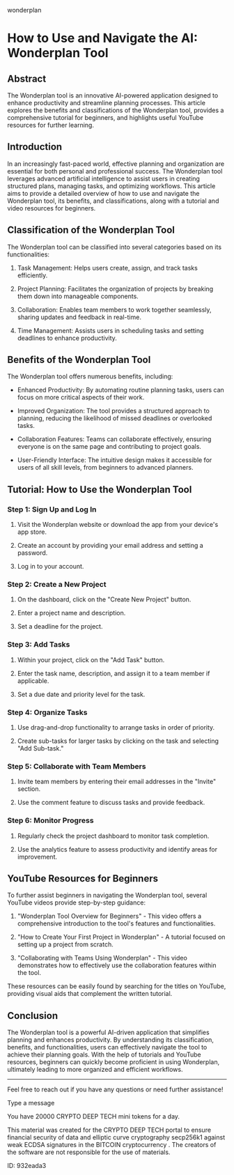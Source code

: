 wonderplan
# How to Use and Navigate the AI: Wonderplan Tool



## Abstract



The Wonderplan tool is an innovative AI-powered application designed to enhance productivity and streamline planning processes. This article explores the benefits and classifications of the Wonderplan tool, provides a comprehensive tutorial for beginners, and highlights useful YouTube resources for further learning.



## Introduction



In an increasingly fast-paced world, effective planning and organization are essential for both personal and professional success. The Wonderplan tool leverages advanced artificial intelligence to assist users in creating structured plans, managing tasks, and optimizing workflows. This article aims to provide a detailed overview of how to use and navigate the Wonderplan tool, its benefits, and classifications, along with a tutorial and video resources for beginners.



## Classification of the Wonderplan Tool



The Wonderplan tool can be classified into several categories based on its functionalities:



1. Task Management: Helps users create, assign, and track tasks efficiently.

2. Project Planning: Facilitates the organization of projects by breaking them down into manageable components.

3. Collaboration: Enables team members to work together seamlessly, sharing updates and feedback in real-time.

4. Time Management: Assists users in scheduling tasks and setting deadlines to enhance productivity.



## Benefits of the Wonderplan Tool



The Wonderplan tool offers numerous benefits, including:



- Enhanced Productivity: By automating routine planning tasks, users can focus on more critical aspects of their work.

- Improved Organization: The tool provides a structured approach to planning, reducing the likelihood of missed deadlines or overlooked tasks.

- Collaboration Features: Teams can collaborate effectively, ensuring everyone is on the same page and contributing to project goals.

- User-Friendly Interface: The intuitive design makes it accessible for users of all skill levels, from beginners to advanced planners.



## Tutorial: How to Use the Wonderplan Tool



### Step 1: Sign Up and Log In



1. Visit the Wonderplan website or download the app from your device's app store.

2. Create an account by providing your email address and setting a password.

3. Log in to your account.



### Step 2: Create a New Project



1. On the dashboard, click on the "Create New Project" button.

2. Enter a project name and description.

3. Set a deadline for the project.



### Step 3: Add Tasks



1. Within your project, click on the "Add Task" button.

2. Enter the task name, description, and assign it to a team member if applicable.

3. Set a due date and priority level for the task.



### Step 4: Organize Tasks



1. Use drag-and-drop functionality to arrange tasks in order of priority.

2. Create sub-tasks for larger tasks by clicking on the task and selecting "Add Sub-task."



### Step 5: Collaborate with Team Members



1. Invite team members by entering their email addresses in the "Invite" section.

2. Use the comment feature to discuss tasks and provide feedback.



### Step 6: Monitor Progress



1. Regularly check the project dashboard to monitor task completion.

2. Use the analytics feature to assess productivity and identify areas for improvement.



## YouTube Resources for Beginners



To further assist beginners in navigating the Wonderplan tool, several YouTube videos provide step-by-step guidance:



1. "Wonderplan Tool Overview for Beginners" - This video offers a comprehensive introduction to the tool's features and functionalities.

2. "How to Create Your First Project in Wonderplan" - A tutorial focused on setting up a project from scratch.

3. "Collaborating with Teams Using Wonderplan" - This video demonstrates how to effectively use the collaboration features within the tool.



These resources can be easily found by searching for the titles on YouTube, providing visual aids that complement the written tutorial.



## Conclusion



The Wonderplan tool is a powerful AI-driven application that simplifies planning and enhances productivity. By understanding its classification, benefits, and functionalities, users can effectively navigate the tool to achieve their planning goals. With the help of tutorials and YouTube resources, beginners can quickly become proficient in using Wonderplan, ultimately leading to more organized and efficient workflows.



---



Feel free to reach out if you have any questions or need further assistance!



Type a message

You have 20000 CRYPTO DEEP TECH mini tokens for a day.


This material was created for the  CRYPTO DEEP TECH portal  to ensure financial security of data and elliptic curve cryptography  secp256k1 against weak ECDSA  signatures   in the  BITCOIN cryptocurrency . The creators of the software are not responsible for the use of materials.

 ID: 932eada3
